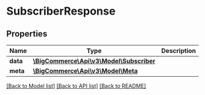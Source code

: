 # SubscriberResponse

## Properties
Name | Type | Description | Notes
------------ | ------------- | ------------- | -------------
**data** | [**\BigCommerce\Api\v3\Model\Subscriber**](Subscriber.md) |  | [optional] 
**meta** | [**\BigCommerce\Api\v3\Model\Meta**](Meta.md) |  | [optional] 

[[Back to Model list]](../README.md#documentation-for-models) [[Back to API list]](../README.md#documentation-for-api-endpoints) [[Back to README]](../README.md)


